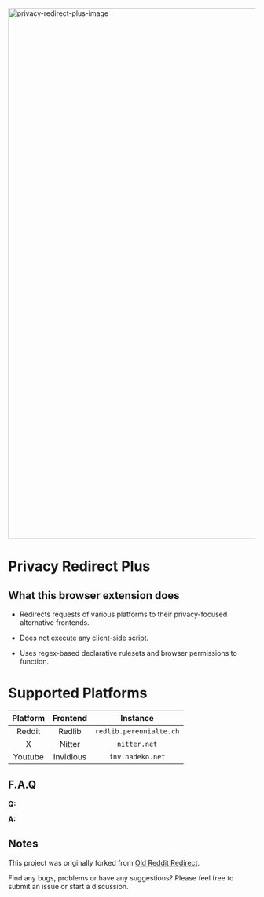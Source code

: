 <img width="1920" height="1080" alt="privacy-redirect-plus-image" src="https://github.com/user-attachments/assets/c6a764b0-7bd1-48cf-81bb-c49276710ca5" />

# Privacy Redirect Plus

## What this browser extension does
- Redirects requests of various platforms to their privacy-focused alternative frontends.
  
- Does not execute any client-side script.

- Uses regex-based declarative rulesets and browser permissions to function.

# Supported Platforms

|Platform|Frontend|Instance|
|:---:|:---:|:---:|
|Reddit|Redlib|`redlib.perennialte.ch`|
|X|Nitter|`nitter.net`|
|Youtube|Invidious|`inv.nadeko.net`|
  
## F.A.Q

**Q:** 

**A:** 

## Notes

This project was originally forked from [Old Reddit Redirect](https://github.com/tom-james-watson/old-reddit-redirect).

Find any bugs, problems or have any suggestions? Please feel free to submit an issue or start a discussion.
